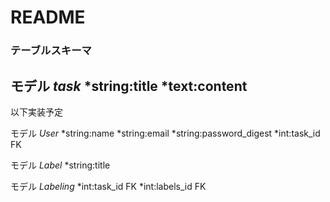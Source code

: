 # README

### テーブルスキーマ

モデル *task*
*string:title
*text:content
---
以下実装予定

モデル *User*
*string:name
*string:email
*string:password_digest
*int:task_id FK

モデル *Label*
*string:title

モデル *Labeling*
*int:task_id FK
*int:labels_id FK